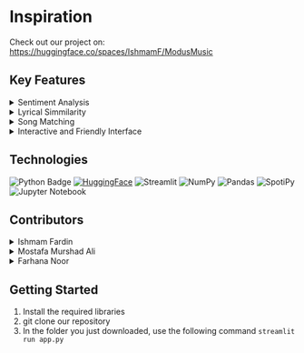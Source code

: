 # Inspiration


Check out our project on: https://huggingface.co/spaces/IshmamF/ModusMusic
## Key Features

<details>
  <summary>Sentiment Analysis</summary>
  We use state of the art techonology to identify what emotion you're text falls under out of 26 emotions.  
</details>
<details>
  <summary>Lyrical Simmilarity</summary>
  Our AI model is able to find songs that have lyrics that match in similarity in terms of content and context.
</details>
<details>
  <summary>Song Matching</summary>
  Using a model for sentiment and a model for similarity between your text and lyrics, we are able to match you with songs that fit your mood or situation!
</details>
<details>
  <summary>Interactive and Friendly Interface</summary>
  Pry into a recommended songs lyrics with ease, while also listening to a sample of the song. 
</details>

## Technologies
![Python Badge](https://img.shields.io/badge/Python-blue?logo=python&logoColor=white&color=%233776AB)
[![HuggingFace](https://img.shields.io/badge/%F0%9F%A4%97-Hugging%20Face-yellow)](https://huggingface.co/models?filter=keytotext)
![Streamlit](https://img.shields.io/badge/-Streamlit-FF4B4B)
![NumPy](https://img.shields.io/badge/numpy-%23013243.svg?logo=numpy&logoColor=white)
![Pandas](https://img.shields.io/badge/pandas-%23150458.svg?logo=pandas&logoColor=white)
![SpotiPy](https://img.shields.io/badge/SpotiPy-1ED760?logo=spotify&logoColor=white)
![Jupyter Notebook](https://img.shields.io/badge/jupyter-%23FA0F00.svg?logo=jupyter&logoColor=white)

## Contributors  
<details>
  <summary>Ishmam Fardin</summary>
  
  [![LinkedIn](https://img.shields.io/badge/linkedin-%230077B5.svg?style=for-the-badge&logo=linkedin&logoColor=white)](https://www.linkedin.com/in/ishmam-fardin/)
  [![GitHub](https://img.shields.io/badge/github-%23121011.svg?style=for-the-badge&logo=github&logoColor=white)](https://github.com/IshmamF)
  
</details>
<details>
  <summary>Mostafa Murshad Ali</summary>
  
  [![LinkedIn](https://img.shields.io/badge/linkedin-%230077B5.svg?style=for-the-badge&logo=linkedin&logoColor=white)](https://www.linkedin.com/in/mostafa-murshad-ali/)
  [![GitHub](https://img.shields.io/badge/github-%23121011.svg?style=for-the-badge&logo=github&logoColor=white)](https://github.com/mostafaali05)
  
</details>
<details>
  <summary>Farhana Noor</summary>
  
  [![LinkedIn](https://img.shields.io/badge/linkedin-%230077B5.svg?style=for-the-badge&logo=linkedin&logoColor=white)](https://www.linkedin.com/in/farhana-noor/)
  [![GitHub](https://img.shields.io/badge/github-%23121011.svg?style=for-the-badge&logo=github&logoColor=white)](https://github.com/farhanaa-noor)
  
</details>

## Getting Started

1. Install the required libraries 
2. git clone our repository 
3. In the folder you just downloaded, use the following command `streamlit run app.py`
